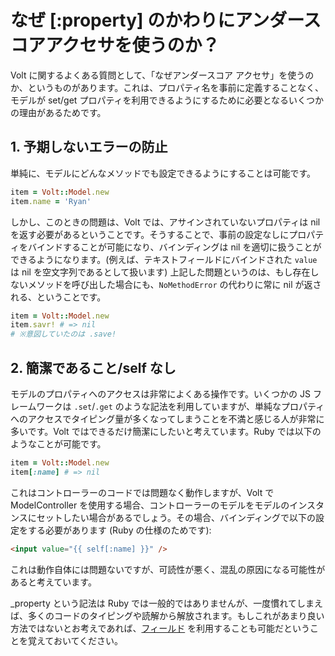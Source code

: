 # なぜ [:property] のかわりにアンダースコアアクセサを使うのか？

Volt に関するよくある質問として、「なぜアンダースコア アクセサ」を使うのか、というものがあります。これは、プロパティ名を事前に定義することなく、モデルが set/get プロパティを利用できるようにするために必要となるいくつかの理由があるためです。

## 1. 予期しないエラーの防止

単純に、モデルにどんなメソッドでも設定できるようにすることは可能です。

```ruby
item = Volt::Model.new
item.name = 'Ryan'
```

しかし、このときの問題は、Volt では、アサインされていないプロパティは nil を返す必要があるということです。そうすることで、事前の設定なしにプロパティをバインドすることが可能になり、バインディングは nil を適切に扱うことができるようになります。(例えば、テキストフィールドにバインドされた ```value``` は nil を空文字列であるとして扱います)  上記した問題というのは、もし存在しないメソッドを呼び出した場合にも、```NoMethodError``` の代わりに常に nil が返される、ということです。

```ruby
item = Volt::Model.new
item.savr! # => nil
# ※意図していたのは .save!
```

## 2. 簡潔であること/self なし

モデルのプロパティへのアクセスは非常によくある操作です。いくつかの JS フレームワークは ```.set```/```.get``` のような記法を利用していますが、単純なプロパティへのアクセスでタイピング量が多くなってしまうことを不満と感じる人が非常に多いです。Volt ではできるだけ簡潔にしたいと考えています。Ruby では以下のようなことが可能です。

```ruby
item = Volt::Model.new
item[:name] # => nil
```

これはコントローラーのコードでは問題なく動作しますが、Volt で ModelController を使用する場合、コントローラーのモデルをモデルのインスタンスにセットしたい場合があるでしょう。その場合、バインディングで以下の設定をする必要があります (Ruby の仕様のためです):

```html
<input value="{{ self[:name] }}" />
```

これは動作自体には問題ないですが、可読性が悪く、混乱の原因になる可能性があると考えています。

_property という記法は Ruby では一般的ではありませんが、一度慣れてしまえば、多くのコードのタイピングや読解から解放されます。もしこれがあまり良い方法ではないとお考えであれば、[フィールド](/docs/models.md) を利用することも可能だということを覚えておいてください。
